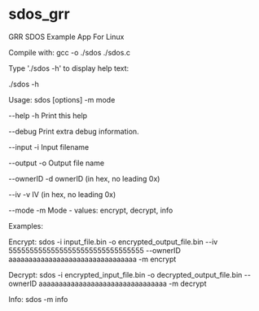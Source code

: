 # sdos_grr
GRR SDOS Example App For Linux

Compile with: gcc -o ./sdos  ./sdos.c


Type './sdos -h' to display help text:



./sdos  -h

Usage: sdos [options] -m mode

--help          -h      Print this help

--debug                 Print extra debug information.

--input         -i      Input filename

--output        -o      Output file name

--ownerID       -d      ownerID (in hex, no leading 0x)

--iv            -v      IV (in hex, no leading 0x)

--mode          -m      Mode - values: encrypt, decrypt, info



Examples:
 
Encrypt:   sdos  -i input_file.bin -o encrypted_output_file.bin --iv 55555555555555555555555555555555  --ownerID aaaaaaaaaaaaaaaaaaaaaaaaaaaaaaaa -m encrypt


Decrypt:   sdos  -i encrypted_input_file.bin -o decrypted_output_file.bin  --ownerID aaaaaaaaaaaaaaaaaaaaaaaaaaaaaaaa -m decrypt


Info:      sdos -m info

